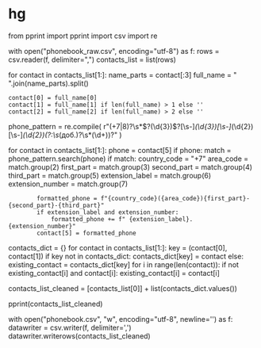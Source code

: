 # hg

from pprint import pprint
import csv
import re


with open("phonebook_raw.csv", encoding="utf-8") as f:
    rows = csv.reader(f, delimiter=",")
    contacts_list = list(rows)


for contact in contacts_list[1:]:
    name_parts = contact[:3]
    full_name = " ".join(name_parts).split()

    contact[0] = full_name[0]
    contact[1] = full_name[1] if len(full_name) > 1 else ''
    contact[2] = full_name[2] if len(full_name) > 2 else ''


phone_pattern = re.compile(
    r"(\+7|8)?\s*$?(\d{3})$?[\s-]*(\d{3})[\s-]*(\d{2})[\s-]*(\d{2})(?:\s*(доб.)?\s*(\d+))?"
)

for contact in contacts_list[1:]:
    phone = contact[5]
    if phone:
        match = phone_pattern.search(phone)
        if match:
            country_code = "+7"
            area_code = match.group(2)
            first_part = match.group(3)
            second_part = match.group(4)
            third_part = match.group(5)
            extension_label = match.group(6)
            extension_number = match.group(7)

            formatted_phone = f"{country_code}({area_code}){first_part}-{second_part}-{third_part}"
            if extension_label and extension_number:
                formatted_phone += f" {extension_label}.{extension_number}"
            contact[5] = formatted_phone


contacts_dict = {}
for contact in contacts_list[1:]:
    key = (contact[0], contact[1])
    if key not in contacts_dict:
        contacts_dict[key] = contact
    else:
        existing_contact = contacts_dict[key]
        for i in range(len(contact)):
            if not existing_contact[i] and contact[i]:
                existing_contact[i] = contact[i]


contacts_list_cleaned = [contacts_list[0]] + list(contacts_dict.values())


pprint(contacts_list_cleaned)


with open("phonebook.csv", "w", encoding="utf-8", newline='') as f:
    datawriter = csv.writer(f, delimiter=',')
    datawriter.writerows(contacts_list_cleaned)
